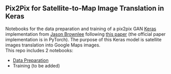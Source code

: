 ## Pix2Pix for Satellite-to-Map Image Translation in Keras
Notebooks for the data preparation and training of a pix2pix GAN [Keras](https://keras.io/) implementation from [Jason Brownlee](https://machinelearningmastery.com/how-to-develop-a-pix2pix-gan-for-image-to-image-translation/) following [this paper](https://arxiv.org/abs/1611.07004) (the official paper implementation is in PyTorch). The purpose of this Keras model is satellite images translation into Google Maps images.  
This repo includes 2 notebooks:  
* [Data Preparation](https://github.com/virtualramblas/python-notebooks-repo/blob/main/Colab/Pix2Pix/Pix2Pix_for_Satellite_to_Map_Image_Translation_Data_Preparation.ipynb)  
* Training (to be added)

